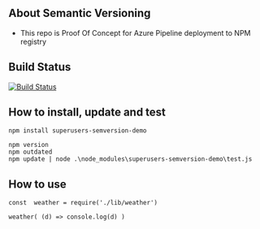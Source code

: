 ## About Semantic Versioning

- This repo is Proof Of Concept for Azure Pipeline deployment to NPM registry

## Build Status

[![Build Status](https://dev.azure.com/superusers-kursus/nodejs/_apis/build/status/about-semantic-versioning-demo-2019?branchName=master)](https://dev.azure.com/superusers-kursus/nodejs/_build/latest?definitionId=34&branchName=master)


## How to install, update and test

```
npm install superusers-semversion-demo

npm version
npm outdated
npm update | node .\node_modules\superusers-semversion-demo\test.js  

```


## How to use

```
const  weather = require('./lib/weather')

weather( (d) => console.log(d) )

```



